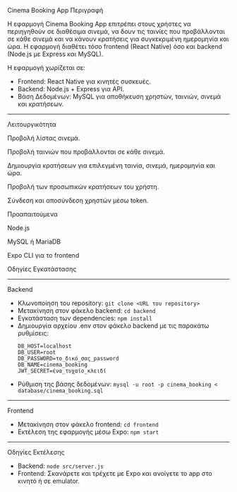 Cinema Booking App
Περιγραφή

Η εφαρμογή Cinema Booking App επιτρέπει στους χρήστες να περιηγηθούν σε διαθέσιμα σινεμά, να δουν τις ταινίες που προβάλλονται σε κάθε σινεμά και να κάνουν κρατήσεις για συγκεκριμένη ημερομηνία και ώρα. Η εφαρμογή διαθέτει τόσο frontend (React Native) όσο και backend (Node.js με Express και MySQL).

Η εφαρμογή χωρίζεται σε:
- Frontend: React Native για κινητές συσκευές.
- Backend: Node.js + Express για API.
- Βάση Δεδομένων: MySQL για αποθήκευση χρηστών, ταινιών, σινεμά και κρατήσεων.

---

Λειτουργικότητα

Προβολή λίστας σινεμά.

Προβολή ταινιών που προβάλλονται σε κάθε σινεμά.

Δημιουργία κρατήσεων για επιλεγμένη ταινία, σινεμά, ημερομηνία και ώρα.

Προβολή των προσωπικών κρατήσεων του χρήστη.

Σύνδεση και αποσύνδεση χρηστών μέσω token.

Προαπαιτούμενα

Node.js

MySQL ή MariaDB

Expo CLI για το frontend


Οδηγίες Εγκατάστασης

---

Backend

- Κλωνοποίηση του repository: `git clone <URL του repository>`
- Μετακίνηση στον φάκελο backend: `cd backend`
- Εγκατάσταση των dependencies: `npm install`
- Δημιουργία αρχείου .env στον φάκελο backend με τις παρακάτω ρυθμίσεις:
  ```env
  DB_HOST=localhost
  DB_USER=root
  DB_PASSWORD=το_δικό_σας_password
  DB_NAME=cinema_booking
  JWT_SECRET=ένα_τυχαίο_κλειδί
  ```
- Ρύθμιση της βάσης δεδομένων: `mysql -u root -p cinema_booking < database/cinema_booking.sql`

---

Frontend

- Μετακίνηση στον φάκελο frontend: `cd frontend`
- Εκτέλεση της εφαρμογής μέσω Expo: `npm start`

---

Οδηγίες Εκτέλεσης

- Backend: `node src/server.js`
- Frontend: Σκανάρετε και τρέχετε με Expo και ανοίγετε το app στο κινητό ή σε emulator.

